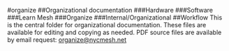 #organize
##Organizational documentation
###Hardware 
###Software
###Learn Mesh
###Organize
###Internal/Organizational
##Workflow
This is the central folder for organizational documentation. These files are available for editing and copying as needed. PDF source files are available by email request: organize@nycmesh.net
